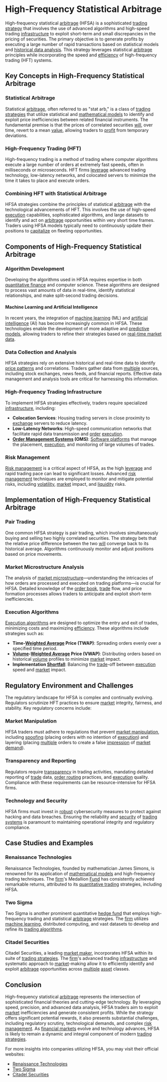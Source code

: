 # High-Frequency Statistical Arbitrage

High-frequency statistical [arbitrage](../a/arbitrage.md) (HFSA) is a sophisticated [trading strategy](../t/trading_strategy.md) that involves the use of advanced algorithms and high-speed trading [infrastructure](../i/infrastructure.md) to exploit short-term and small discrepancies in the pricing of securities. The primary objective is to generate profits by executing a large number of rapid transactions based on statistical models and [historical data analysis](../h/historical_data_analysis.md). This strategy leverages statistical [arbitrage](../a/arbitrage.md) principles while incorporating the speed and [efficiency](../e/efficiency.md) of high-frequency trading (HFT) systems.

## Key Concepts in High-Frequency Statistical Arbitrage

### Statistical Arbitrage

Statistical [arbitrage](../a/arbitrage.md), often referred to as "stat arb," is a class of [trading strategies](../t/trading_strategies.md) that utilize statistical and [mathematical models](../m/mathematical_models_in_trading.md) to identify and exploit price inefficiencies between related financial instruments. The fundamental premise is that the prices of correlated securities [will](../w/will.md), over time, revert to a mean [value](../v/value.md), allowing traders to [profit](../p/profit.md) from temporary deviations.

### High-Frequency Trading (HFT)

High-frequency trading is a method of trading where computer algorithms execute a large number of orders at extremely fast speeds, often in milliseconds or microseconds. HFT firms [leverage](../l/leverage.md) advanced trading technology, low-latency networks, and colocated servers to minimize the time it takes to place and execute orders.

### Combining HFT with Statistical Arbitrage

HFSA strategies combine the principles of statistical [arbitrage](../a/arbitrage.md) with the technological advancements of HFT. This involves the use of high-speed [execution](../e/execution.md) capabilities, sophisticated algorithms, and large datasets to identify and act on [arbitrage](../a/arbitrage.md) opportunities within very short time frames. Traders using HFSA models typically need to continuously update their positions to [capitalize](../c/capitalize.md) on fleeting opportunities.

## Components of High-Frequency Statistical Arbitrage

### Algorithm Development

Developing the algorithms used in HFSA requires expertise in both [quantitative finance](../q/quantitative_finance.md) and computer science. These algorithms are designed to process vast amounts of data in real-time, identify statistical relationships, and make split-second trading decisions.

#### Machine Learning and Artificial Intelligence

In recent years, the integration of [machine learning](../m/machine_learning.md) (ML) and [artificial intelligence](../a/artificial_intelligence_in_trading.md) (AI) has become increasingly common in HFSA. These technologies enable the development of more adaptive and [predictive models](../p/predictive_models_in_trading.md), allowing traders to refine their strategies based on [real-time market data](../r/real-time_market_data.md).

### Data Collection and Analysis

HFSA strategies rely on extensive historical and real-time data to identify [price patterns](../p/price_patterns.md) and correlations. Traders gather data from [multiple](../m/multiple.md) sources, including stock exchanges, news feeds, and financial reports. Effective data management and analysis tools are critical for harnessing this information.

### High-Frequency Trading Infrastructure

To implement HFSA strategies effectively, traders require specialized [infrastructure](../i/infrastructure.md), including:

- **Colocation Services**: Housing trading servers in close proximity to [exchange](../e/exchange.md) servers to reduce latency.
- **Low-Latency Networks**: High-speed communication networks that facilitate rapid data transmission and [order](../o/order.md) [execution](../e/execution.md).
- **[Order Management Systems](../o/order_management_systems.md) (OMS)**: [Software platforms](../s/software_platforms_for_trading.md) that manage the placement, [execution](../e/execution.md), and monitoring of large volumes of trades.

### Risk Management

[Risk management](../r/risk_management.md) is a critical aspect of HFSA, as the high [leverage](../l/leverage.md) and rapid trading pace can lead to significant losses. Advanced [risk management](../r/risk_management.md) techniques are employed to monitor and mitigate potential risks, including [volatility](../v/volatility.md), [market](../m/market.md) impact, and [liquidity](../l/liquidity.md) risks.

## Implementation of High-Frequency Statistical Arbitrage

### Pair Trading

One common HFSA strategy is pair trading, which involves simultaneously buying and selling two highly correlated securities. The strategy bets that the relative price difference between the two [will](../w/will.md) converge back to its historical average. Algorithms continuously monitor and adjust positions based on price movements.

### Market Microstructure Analysis

The analysis of [market microstructure](../m/market_microstructure.md)—understanding the intricacies of how orders are processed and executed on trading platforms—is crucial for HFSA. Detailed knowledge of the [order book](../o/order_book.md), [trade](../t/trade.md) flow, and price formation processes allows traders to anticipate and exploit short-term inefficiencies.

### Execution Algorithms

[Execution algorithms](../e/execution_algorithms.md) are designed to optimize the entry and exit of trades, minimizing costs and maximizing [efficiency](../e/efficiency.md). These algorithms include strategies such as:

- **Time-[Weighted Average](../w/weighted_average.md) Price (TWAP)**: Spreading orders evenly over a specified time period.
- **[Volume](../v/volume.md)-[Weighted Average](../w/weighted_average.md) Price (VWAP)**: Distributing orders based on historical [volume](../v/volume.md) profiles to minimize [market](../m/market.md) impact.
- **Implementation [Shortfall](../s/shortfall.md)**: Balancing the [trade](../t/trade.md)-off between [execution](../e/execution.md) speed and [market](../m/market.md) impact.

## Regulatory Environment and Challenges

The regulatory landscape for HFSA is complex and continually evolving. Regulators scrutinize HFT practices to ensure [market](../m/market.md) integrity, fairness, and stability. Key regulatory concerns include:

### Market Manipulation

HFSA traders must adhere to regulations that prevent [market manipulation](../m/market_manipulation.md), including [spoofing](../s/spoofing.md) (placing orders with no intention of [execution](../e/execution.md)) and layering (placing [multiple](../m/multiple.md) orders to create a false [impression](../i/impression.md) of [market](../m/market.md) [demand](../d/demand.md)).

### Transparency and Reporting

Regulators require [transparency](../t/transparency.md) in trading activities, mandating detailed reporting of [trade](../t/trade.md) data, [order routing](../o/order_routing.md) practices, and [execution](../e/execution.md) quality. Compliance with these requirements can be resource-intensive for HFSA firms.

### Technology and Security

HFSA firms must invest in [robust](../r/robust.md) cybersecurity measures to protect against hacking and data breaches. Ensuring the reliability and [security](../s/security.md) of [trading systems](../t/trading_systems.md) is paramount to maintaining operational integrity and regulatory compliance.

## Case Studies and Examples

### Renaissance Technologies

Renaissance Technologies, founded by mathematician James Simons, is renowned for its application of [mathematical models](../m/mathematical_models_in_trading.md) and high-frequency trading techniques. The [firm](../f/firm.md)'s Medallion [Fund](../f/fund.md) has consistently achieved remarkable returns, attributed to its [quantitative trading](../q/quantitative_trading.md) strategies, including HFSA.

### Two Sigma

Two Sigma is another prominent quantitative [hedge fund](../h/hedge_fund.md) that employs high-frequency trading and statistical [arbitrage](../a/arbitrage.md) strategies. The [firm](../f/firm.md) utilizes [machine learning](../m/machine_learning.md), distributed computing, and vast datasets to develop and refine its [trading algorithms](../t/trading_algorithms.md).

### Citadel Securities

Citadel Securities, a leading [market maker](../m/market_maker.md), incorporates HFSA within its suite of [trading strategies](../t/trading_strategies.md). The [firm](../f/firm.md)'s advanced trading [infrastructure](../i/infrastructure.md) and systematic approach to [market](../m/market.md)-making allow it to efficiently identify and exploit [arbitrage](../a/arbitrage.md) opportunities across [multiple](../m/multiple.md) [asset](../a/asset.md) classes.

## Conclusion

High-frequency statistical [arbitrage](../a/arbitrage.md) represents the intersection of sophisticated financial theories and cutting-edge technology. By leveraging speed, precision, and advanced data analysis, HFSA traders aim to exploit [market](../m/market.md) inefficiencies and generate consistent profits. While the strategy offers significant potential rewards, it also presents substantial challenges, including regulatory scrutiny, technological demands, and complex [risk management](../r/risk_management.md). As [financial markets](../f/financial_market.md) evolve and technology advances, HFSA is likely to remain a dynamic and integral component of modern [trading strategies](../t/trading_strategies.md).

For more insights into companies utilizing HFSA, you may visit their official websites:

- [Renaissance Technologies](https://www.rentec.com)
- [Two Sigma](https://www.twosigma.com)
- [Citadel Securities](https://www.citadelsecurities.com)
